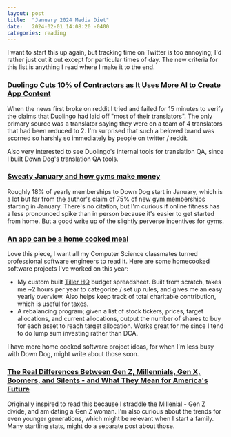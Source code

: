 ```yaml
---
layout: post
title:  "January 2024 Media Diet"
date:   2024-02-01 14:08:20 -0400
categories: reading
---
```

I want to start this up again, but tracking time on Twitter is too annoying; I'd rather just cut it out except for particular times of day.
The new criteria for this list is anything I read where I make it to the end.

### [Duolingo Cuts 10% of Contractors as It Uses More AI to Create App Content](https://www.bloomberg.com/news/articles/2024-01-08/duolingo-cuts-10-of-contractors-in-move-to-greater-use-of-ai)
When the news first broke on reddit I tried and failed for 15 minutes to verify the claims that Duolingo had laid off "most of their translators".  The only primary source was a translator saying they were on a team of 4 translators that had been reduced to 2.  I'm surprised that such a beloved brand was scorned so harshly so immediately by people on twitter / reddit.

Also very interested to see Duolingo's internal tools for translation QA, since I built Down Dog's translation QA tools.

### [Sweaty January and how gyms make money](https://medium.com/bull-market/sweaty-january-and-how-gyms-make-money-7d682ff5eeaf)
Roughly 18% of yearly memberships to Down Dog start in January, which is a lot but far from the author's claim of 75% of new gym memberships starting in January.  There's no citation, but I'm curious if online fitness has a less pronounced spike than in person because it's easier to get started from home.  But a good write up of the slightly perverse incentives for gyms.

### [An app can be a home cooked meal](https://www.robinsloan.com/notes/home-cooked-app/)
Love this piece, I want all my Computer Science classmates turned professional software engineers to read it.  Here are some homecooked software projects I've worked on this year:
 - My custom built [Tiller HQ](https://www.tillerhq.com/) budget spreadsheet.  Built from scratch, takes me ~2 hours per year to categorize / set up rules, and gives me an easy yearly overview.  Also helps keep track of total charitable contribution, which is useful for taxes.
 - A rebalancing program; given a list of stock tickers, prices, target allocations, and current allocations, output the number of shares to buy for each asset to reach target allocation.  Works great for me since I tend to do lump sum investing rather than DCA.

I have more home cooked software project ideas, for when I'm less busy with Down Dog, might write about those soon.

### [The Real Differences Between Gen Z, Millennials, Gen X, Boomers, and Silents - and What They Mean for America's Future](https://www.amazon.com/Generations-Differences-Millennials-Silents_and-Americas/dp/1982181613)

Originally inspired to read this because I straddle the Millenial - Gen Z divide, and am dating a Gen Z woman.  I'm also curious about the trends for even younger generations, which might be relevant when I start a family.  Many startling stats, might do a separate post about those.
